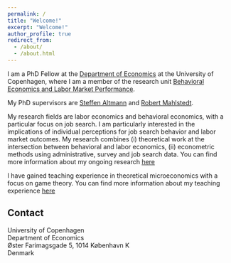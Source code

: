 ```yaml
---
permalink: /
title: "Welcome!"
excerpt: "Welcome!"
author_profile: true
redirect_from: 
  - /about/
  - /about.html
---
```

I am a PhD Fellow at the [Department of Economics](https://www.economics.ku.dk/) at the University of Copenhagen, where I am a member of the research unit [Behavioral Economics and Labor Market Performance](https://www.economics.ku.dk/research/ResearchCentres/labor-market-performance/). <br>

My PhD supervisors are [Steffen Altmann](https://sites.google.com/site/steffenaltmann/) and [Robert Mahlstedt](http://www.robertmahlstedt.com/).  <br>

My research fields are labor economics and behavioral economics, with a particular focus on job search. I am particularly interested in the implications of individual perceptions for job search behavior and labor market outcomes. My research combines (i) theoretical work at the intersection between behavioral and labor economics, (ii) econometric methods using administrative, survey and job search data. You can find more information about my ongoing research [here](https://mjrattenborg.github.io/research/) <br>

I have gained teaching experience in theoretical microeconomics with a focus on game theory. You can find more information about my teaching experience [here](https://mjrattenborg.github.io/teaching/)


Contact
------
University of Copenhagen <br>
Department of Economics <br>
Øster Farimagsgade 5, 1014 København K <br>
Denmark
